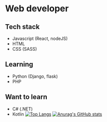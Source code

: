 # Web developer
## Tech stack
- Javascript (React, nodeJS)
- HTML
- CSS (SASS)
## Learning 
- Python (Django, flask)
- PHP
## Want to learn
- C# (.NET)
- Kotlin
[![Top Langs](https://github-readme-stats-sigma-five.vercel.app/api/top-langs/?username=robert1811&theme=dracula)](https://github.com/anuraghazra/github-readme-stats)
[![Anurag's GitHub stats](https://github-readme-stats-sigma-five.vercel.app/api?username=robert1811&theme=dracula)](https://github.com/anuraghazra/github-readme-stats)
